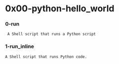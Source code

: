 # 0x00-python-hello_world

### 0-run

	 A Shell script that runs a Python script

### 1-run_inline

	A Shell script that runs Python code.

